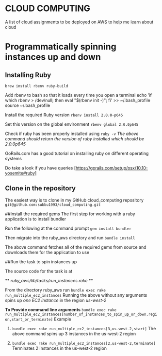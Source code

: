 # **CLOUD COMPUTING**
A list of cloud assignments to be deployed on AWS to help me learn about cloud

# Programmatically spinning instances up and down
## Installing Ruby
` brew install rbenv ruby-build `

Add rbenv to bash so that it loads every time you open a terminal
echo 'if which rbenv > /dev/null; then eval "$(rbenv init -)"; fi' >> ~/.bash_profile
source ~/.bash_profile

Install the required Ruby version
` rbenv install 2.0.0-p645 `

Set this version on the global environment
` rbenv global 2.0.0p645 `

Check if ruby has been properly installed using
` ruby -v `
*The above command should return the version of ruby installed which should be 2.0.0p645*

GoRails.com has a good tutorial on installing ruby on different operating systems

Do take a look if you have queries
  [https://gorails.com/setup/osx/10.10-yosemite#ruby]


## Clone in the repository
The easiest way is to clone in my GitHub cloud_computing repository
` git@github.com:subbu1993/cloud_computing.git `

##Install the required gems
The first step for working with a ruby application is to install bundler

Run the following at the command prompt
` gem install bundler `

Then migrate into the ruby_aws directory and run
` bundle install `

The above command fetches all of the required gems from source and downloads them for the application to use

##Run the task to spin instances up

The source code for the task is at

** *ruby_aws/lib/tasks/run_instances.rake* **

From the directory ruby_aws run
` bundle exec rake run_multiple_ec2_instances `
Running the above without any arguments spins up *one EC2 instance* in the region *us-west-2*

**To Provide command line arguments**
` bundle exec rake run_multiple_ec2_instances[number_of_instances_to_spin_up_or_down,region,start_or_terminate] `
Example
1. ` bundle exec rake run_multiple_ec2_instances[3,us-west-2,start] `
    The above command spins up 3 instances in the us-west-2 region

2. ` bundle exec rake run_multiple_ec2_instances[2,us-west-2,terminate] `
    Terminates 2 instances in the us-west-2 region
